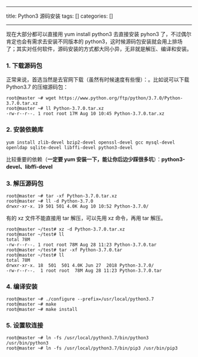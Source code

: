
--- 
title:  Python3 源码安装 
tags: []
categories: [] 

---
现在大部分都可以直接用 yum install python3 去直接安装 pyhon3 了，不过偶尔肯定也会有需求去安装不同版本的 python3，这时候源码包安装就会用上排场了；其实对任何软件，源码安装的方式都大同小异，无非就是解压、编译和安装。

### 1. 下载源码包

正常来说，首选当然是去官网下载（虽然有时候速度有些慢）：。比如说可以下载 Python3.7 的压缩源码包：

```
root@master ~# wget https://www.python.org/ftp/python/3.7.0/Python-3.7.0.tar.xz
root@master ~# ll Python-3.7.0.tar.xz 
-rw-r--r--. 1 root root 17M Aug 10 10:45 Python-3.7.0.tar.xz

```

### 2. 安装依赖库

```
yum install zlib-devel bzip2-devel openssl-devel gcc mysql-devel openldap sqlite-devel libffi-devel python3-devel
```

比较重要的依赖（**一定要 yum 安装一下，能让你后边少踩很多坑**）：**python3-devel、libffi-devel**

### 3. 解压源码包

```
root@master ~# tar -xf Python-3.7.0.tar.xz 
root@master ~# ll -d Python-3.7.0
drwxr-xr-x. 19 501 501 4.0K Aug 10 10:52 Python-3.7.0/

```

有的 xz 文件不能直接用 tar 解压，可以先用 xz 命令，再用 tar 解压。 

```
root@master ~/test# xz -d Python-3.7.0.tar.xz 
root@master ~/test# ll
total 78M
-rw-r--r--. 1 root root 78M Aug 28 11:23 Python-3.7.0.tar
root@master ~/test# tar -xf Python-3.7.0.tar 
root@master ~/test# ll
total 78M
drwxr-xr-x. 18  501  501 4.0K Jun 27  2018 Python-3.7.0/
-rw-r--r--.  1 root root  78M Aug 28 11:23 Python-3.7.0.tar

```

### 4. 编译安装

```
root@master ~# ./configure --prefix=/usr/local/python3.7
root@master ~# make
root@master ~# make install
```

### 5. 设置软连接

```
root@master ~# ln -fs /usr/local/python3.7/bin/python3 /usr/bin/python3
root@master ~# ln -fs /usr/local/python3.7/bin/pip3 /usr/bin/pip3
```


